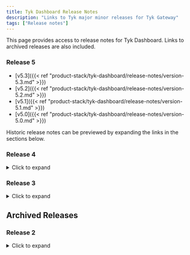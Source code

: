 ```yaml
---
title: Tyk Dashboard Release Notes
description: "Links to Tyk major minor releases for Tyk Gateway"
tags: ["Release notes"]
---
```


This page provides access to release notes for Tyk Dashboard. Links to archived releases are also included.

### Release 5
- [v5.3]({{< ref "product-stack/tyk-dashboard/release-notes/version-5.3.md" >}})
- [v5.2]({{< ref "product-stack/tyk-dashboard/release-notes/version-5.2.md" >}})
- [v5.1]({{< ref "product-stack/tyk-dashboard/release-notes/version-5.1.md" >}})
- [v5.0]({{< ref "product-stack/tyk-dashboard/release-notes/version-5.0.md" >}})


Historic release notes can be previewed by expanding the links in the sections below.

### Release 4
<details>
    <summary>
        Click to expand
    </summary>

- [v4.3]({{< ref "product-stack/tyk-dashboard/release-notes/version-4.3.md" >}})
- [v4.2]({{< ref "product-stack/tyk-dashboard/release-notes/version-4.2.md" >}})
- [v4.1]({{< ref "product-stack/tyk-dashboard/release-notes/version-4.1.md" >}})
- [v4.0]({{< ref "product-stack/tyk-dashboard/release-notes/version-4.0.md" >}})
</details>

### Release 3
<details>
    <summary>
        Click to expand
    </summary>

- [v3.2]({{< ref "product-stack/tyk-dashboard/release-notes/version-3.2.md" >}})
- [v3.1]({{< ref "product-stack/tyk-dashboard/release-notes/version-3.1.md" >}})
- [v3.0]({{< ref "product-stack/tyk-dashboard/release-notes/version-3.0.md" >}})
</details>

## Archived Releases

### Release 2
<details>
    <summary>
        Click to expand
    </summary>

- [v2.9]({{< ref "product-stack/tyk-dashboard/release-notes/archived-releases/version-2.9.md" >}})
- [v2.8]({{< ref "product-stack/tyk-dashboard/release-notes/archived-releases/version-2.8.md" >}})
- [v2.7]({{< ref "product-stack/tyk-dashboard/release-notes/archived-releases/version-2.7.md" >}})
- [v2.6]({{< ref "product-stack/tyk-dashboard/release-notes/archived-releases/version-2.6.md" >}})
- [v2.5]({{< ref "product-stack/tyk-dashboard/release-notes/archived-releases/version-2.5.md" >}})
- [v2.4]({{< ref "product-stack/tyk-dashboard/release-notes/archived-releases/version-2.4.md" >}})
</details>

